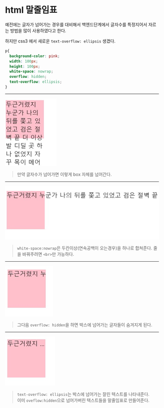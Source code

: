 html 말줄임표
===
예전에는 글자가 넘어가는 경우를 대비해서 백엔드단계에서 글자수를 특정지어서 자르는 방법을 많이 사용하였다고 한다.

하지만 css3 에서 새로운 `text-overflow: ellipsis` 생겼다.

```css
p{
  background-color: pink;
  width: 100px;
  height: 100px;
  white-space: nowrap;
  overflow: hidden;
  text-overflow: ellipsis;
}
```
---

![말줄임표](../Images/말줄임표1.jpg)

> 만약 글자수가 넘어가면 이렇게 box 자체를 넘어간다.
> 
---

![말줄임표](../Images/말줄임표2.jpg)
> `white-space:nowrap`은 두칸이상(연속공백이 오는경우)을 하나로 합쳐준다. 줄을 바꿔주려면 `<br>`만 가능하다.

---

![말줄임표](../Images/말줄임표3.jpg)
> 그다음 `overflow: hidden`을 하면 박스에 넘어가는 글자들이 숨겨지게 된다.
---

![말줄임표](../Images/말줄임표4.jpg)
> `text-overflow: ellipsis`는 박스에 넘어가는 잘린 텍스트를 나타내준다.<br>
> 이미 `oveflow:hidden`으로 넘어가버린 텍스트들을 말줄임표로 만들어준다.
